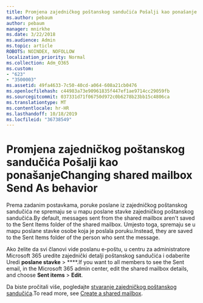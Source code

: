 ```yaml
---
title: Promjena zajedničkog poštanskog sandučića Pošalji kao ponašanje
ms.author: pebaum
author: pebaum
manager: mnirkhe
ms.date: 3/22/2018
ms.audience: Admin
ms.topic: article
ROBOTS: NOINDEX, NOFOLLOW
localization_priority: Normal
ms.collection: Adm_O365
ms.custom:
- "623"
- "3500003"
ms.assetid: 49fa4633-7c50-40cd-a064-608a21cb0476
ms.openlocfilehash: c44983a73e90961835f447ef1ae9714cc29059fb
ms.sourcegitcommit: 037331d71f06750d972c0b6278b23bb15c4806ca
ms.translationtype: MT
ms.contentlocale: hr-HR
ms.lasthandoff: 10/18/2019
ms.locfileid: "36738549"
---
```

# <a name="changing-shared-mailbox-send-as-behavior"></a><span data-ttu-id="f94df-102">Promjena zajedničkog poštanskog sandučića Pošalji kao ponašanje</span><span class="sxs-lookup"><span data-stu-id="f94df-102">Changing shared mailbox Send As behavior</span></span>

<span data-ttu-id="f94df-103">Prema zadanim postavkama, poruke poslane iz zajedničkog poštanskog sandučića ne spremaju se u mapu poslane stavke zajedničkog poštanskog sandučića.</span><span class="sxs-lookup"><span data-stu-id="f94df-103">By default, messages sent from the shared mailbox aren't saved to the Sent Items folder of the shared mailbox.</span></span> <span data-ttu-id="f94df-104">Umjesto toga, spremaju se u mapu poslane stavke osobe koja je poslala poruku.</span><span class="sxs-lookup"><span data-stu-id="f94df-104">Instead, they are saved to the Sent Items folder of the person who sent the message.</span></span>
  
<span data-ttu-id="f94df-105">Ako želite da svi članovi vide poslanu e-poštu, u centru za administratore Microsoft 365 uredite zajednički detalji poštanskog sandučića i odaberite Uredi **poslane stavke** \> \*\*\*\*.</span><span class="sxs-lookup"><span data-stu-id="f94df-105">If you want to all members to see the Sent email, in the Microsoft 365 admin center, edit the shared mailbox details, and choose **Sent items** \> **Edit**.</span></span>
  
<span data-ttu-id="f94df-106">Da biste pročitali više, pogledajte [stvaranje zajedničkog poštanskog sandučića](https://docs.microsoft.com/office365/admin/email/create-a-shared-mailbox).</span><span class="sxs-lookup"><span data-stu-id="f94df-106">To read more, see [Create a shared mailbox](https://docs.microsoft.com/office365/admin/email/create-a-shared-mailbox).</span></span>
  